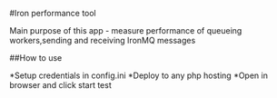 #Iron performance tool

Main purpose of this app - measure performance of queueing workers,sending and receiving IronMQ messages

##How to use

*Setup credentials in config.ini
*Deploy to any php hosting
*Open in browser and click start test
